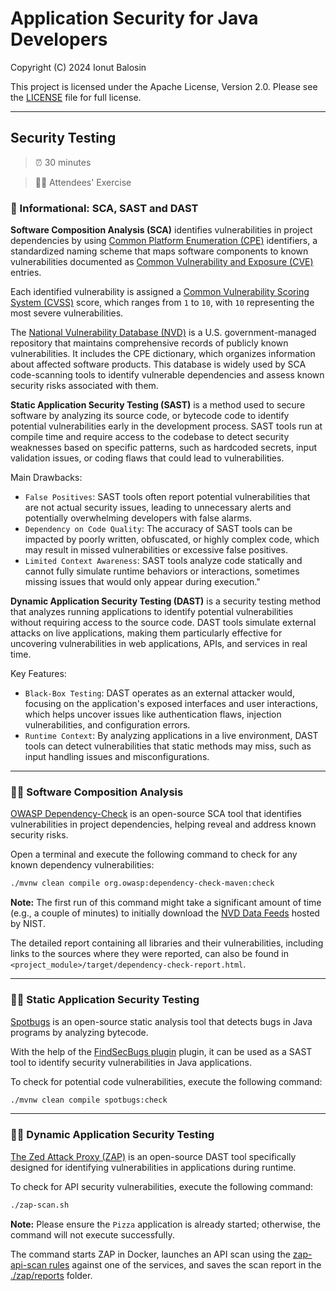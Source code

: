 # Application Security for Java Developers

Copyright (C) 2024 Ionut Balosin

This project is licensed under the Apache License, Version 2.0.
Please see the [LICENSE](license/LICENSE) file for full license.

---

## Security Testing

> ⏰ 30 minutes

> 👨‍🎓 Attendees' Exercise

### 📖 Informational: SCA, SAST and DAST

**Software Composition Analysis (SCA)** identifies vulnerabilities in project dependencies by using [Common Platform Enumeration (CPE)](https://nvd.nist.gov/products/cpe) identifiers, a standardized naming scheme that maps software components to known vulnerabilities documented as [Common Vulnerability and Exposure (CVE)](https://cve.mitre.org/) entries.

Each identified vulnerability is assigned a [Common Vulnerability Scoring System (CVSS)](https://en.wikipedia.org/wiki/Common_Vulnerability_Scoring_System) score, which ranges from `1` to `10`, with `10` representing the most severe vulnerabilities.

The [National Vulnerability Database (NVD)](https://nvd.nist.gov/products/cpe) is a U.S. government-managed repository that maintains comprehensive records of publicly known vulnerabilities. 
It includes the CPE dictionary, which organizes information about affected software products. 
This database is widely used by SCA code-scanning tools to identify vulnerable dependencies and assess known security risks associated with them.

**Static Application Security Testing (SAST)** is a method used to secure software by analyzing its source code, or bytecode code to identify potential vulnerabilities early in the development process. 
SAST tools run at compile time and require access to the codebase to detect security weaknesses based on specific patterns, such as hardcoded secrets, input validation issues, or coding flaws that could lead to vulnerabilities.

Main Drawbacks:
- `False Positives`: SAST tools often report potential vulnerabilities that are not actual security issues, leading to unnecessary alerts and potentially overwhelming developers with false alarms.
- `Dependency on Code Quality`: The accuracy of SAST tools can be impacted by poorly written, obfuscated, or highly complex code, which may result in missed vulnerabilities or excessive false positives.
- `Limited Context Awareness`: SAST tools analyze code statically and cannot fully simulate runtime behaviors or interactions, sometimes missing issues that would only appear during execution."

**Dynamic Application Security Testing (DAST)** is a security testing method that analyzes running applications to identify potential vulnerabilities without requiring access to the source code. DAST tools simulate external attacks on live applications, making them particularly effective for uncovering vulnerabilities in web applications, APIs, and services in real time.

Key Features:
- `Black-Box Testing`: DAST operates as an external attacker would, focusing on the application's exposed interfaces and user interactions, which helps uncover issues like authentication flaws, injection vulnerabilities, and configuration errors.
- `Runtime Context`: By analyzing applications in a live environment, DAST tools can detect vulnerabilities that static methods may miss, such as input handling issues and misconfigurations.

---

### 🕵️‍♂️ Software Composition Analysis

[OWASP Dependency-Check](https://owasp.org/www-project-dependency-check) is an open-source SCA tool that identifies vulnerabilities in project dependencies, helping reveal and address known security risks.

Open a terminal and execute the following command to check for any known dependency vulnerabilities:

```bash
./mvnw clean compile org.owasp:dependency-check-maven:check
```

**Note:** The first run of this command might take a significant amount of time (e.g., a couple of minutes) to initially download the [NVD Data Feeds](https://nvd.nist.gov/vuln/data-feeds) hosted by NIST.

The detailed report containing all libraries and their vulnerabilities, including links to the sources where they were reported, can also be found in `<project_module>/target/dependency-check-report.html`.

---

### 🕵️‍♂️ Static Application Security Testing

[Spotbugs](https://spotbugs.github.io/) is an open-source static analysis tool that detects bugs in Java programs by analyzing bytecode.

With the help of the [FindSecBugs plugin](https://find-sec-bugs.github.io/) plugin, it can be used as a SAST tool to identify security vulnerabilities in Java applications.

To check for potential code vulnerabilities, execute the following command:

```bash
./mvnw clean compile spotbugs:check
```

---

### 🕵️‍♂️ Dynamic Application Security Testing

[The Zed Attack Proxy (ZAP)](https://github.com/zaproxy/zaproxy) is an open-source DAST tool specifically designed for identifying vulnerabilities in applications during runtime.

To check for API security vulnerabilities, execute the following command:

```bash
./zap-scan.sh
```

**Note:** Please ensure the `Pizza` application is already started; otherwise, the command will not execute successfully.

The command starts ZAP in Docker, launches an API scan using the [zap-api-scan rules](zap/zap-api-scan-rules.conf) against one of the services, and saves the scan report in the [./zap/reports](zap/reports) folder.
